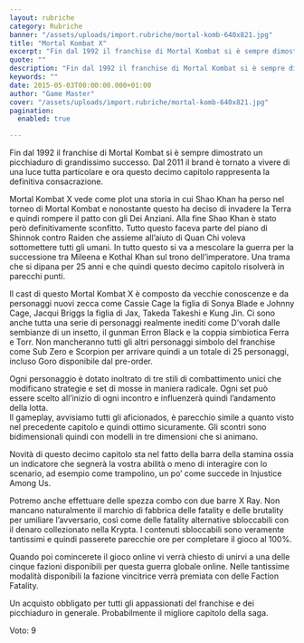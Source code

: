 ```yaml
---
layout: rubriche
category: Rubriche
banner: "/assets/uploads/import.rubriche/mortal-komb-640x821.jpg"
title: "Mortal Kombat X"
excerpt: "Fin dal 1992 il franchise di Mortal Kombat si è sempre dimostrato un picchiaduro di grandissimo successo. Dal 2011 il brand è tornato a vivere di una luce tutta particolare e ora questo decimo capitolo rappresenta la definitiva consacrazione. Mortal Kombat X vede come plot una storia in cui Shao Khan ha perso nel torneo [&hellip"
quote: ""
description: "Fin dal 1992 il franchise di Mortal Kombat si è sempre dimostrato un picchiaduro di grandissimo successo. Dal 2011 il brand è tornato a vivere di una luce tutta particolare e ora questo decimo capitolo rappresenta la definitiva consacrazione. Mortal Kombat X vede come plot una storia in cui Shao Khan ha perso nel torneo [&hellip"
keywords: ""
date: 2015-05-03T00:00:00.000+01:00
author: "Game Master"
cover: "/assets/uploads/import.rubriche/mortal-komb-640x821.jpg"
pagination:
  enabled: true

---
```


[](https://hotmc.com/wp-content/uploads/2015/05/mortal-komb.jpg)

Fin dal 1992 il franchise di Mortal Kombat si è sempre dimostrato un picchiaduro di grandissimo successo. Dal 2011 il brand è tornato a vivere di una luce tutta particolare e ora questo decimo capitolo rappresenta la definitiva consacrazione.

Mortal Kombat X vede come plot una storia in cui Shao Khan ha perso nel torneo di Mortal Kombat e nonostante questo ha deciso di invadere la Terra e quindi rompere il patto con gli Dei Anziani. Alla fine Shao Khan è stato però definitivamente sconfitto. Tutto questo faceva parte del piano di Shinnok contro Raiden che assieme all’aiuto di Quan Chi voleva sottomettere tutti gli umani. In tutto questo si va a mescolare la guerra per la successione tra Mileena e Kothal Khan sul trono dell’imperatore. Una trama che si dipana per 25 anni e che quindi questo decimo capitolo risolverà in parecchi punti.

Il cast di questo Mortal Kombat X è composto da vecchie conoscenze e da personaggi nuovi zecca come Cassie Cage la figlia di Sonya Blade e Johnny Cage, Jacqui Briggs la figlia di Jax, Takeda Takeshi e Kung Jin. Ci sono anche tutta una serie di personaggi realmente inediti come D’vorah dalle sembianze di un insetto, il gunman Erron Black e la coppia simbiotica Ferra e Torr. Non mancheranno tutti gli altri personaggi simbolo del franchise come Sub Zero e Scorpion per arrivare quindi a un totale di 25 personaggi, incluso Goro disponibile dal pre-order.

Ogni personaggio è dotato inoltrato di tre stili di combattimento unici che modificano strategie e set di mosse in maniera radicale. Ogni set può essere scelto all’inizio di ogni incontro e influenzerà quindi l’andamento della lotta.  
Il gameplay, avvisiamo tutti gli aficionados, è parecchio simile a quanto visto nel precedente capitolo e quindi ottimo sicuramente. Gli scontri sono bidimensionali quindi con modelli in tre dimensioni che si animano.

Novità di questo decimo capitolo sta nel fatto della barra della stamina ossia un indicatore che segnerà la vostra abilità o meno di interagire con lo scenario, ad esempio come trampolino, un po’ come succede in Injustice Among Us.

Potremo anche effettuare delle spezza combo con due barre X Ray. Non mancano naturalmente il marchio di fabbrica delle fatality e delle brutality per umiliare l’avversario, così come delle fatality alternative sbloccabili con il denaro collezionato nella Krypta. I contenuti sbloccabili sono veramente tantissimi e quindi passerete parecchie ore per completare il gioco al 100%.

Quando poi comincerete il gioco online vi verrà chiesto di unirvi a una delle cinque fazioni disponibili per questa guerra globale online. Nelle tantissime modalità disponibili la fazione vincitrice verrà premiata con delle Faction Fatality.

Un acquisto obbligato per tutti gli appassionati del franchise e dei picchiaduro in generale. Probabilmente il migliore capitolo della saga.

Voto: 9